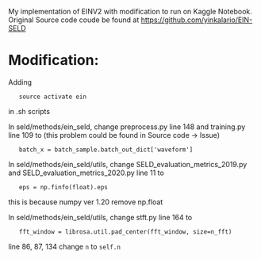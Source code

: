 My implementation of EINV2 with modification to run on Kaggle Notebook. Original Source code coude be found at https://github.com/yinkalario/EIN-SELD

# Modification:
Adding
```
   source activate ein
```
in .sh scripts

In seld/methods/ein_seld, change preprocess.py line 148 and training.py line 109 to (this problem could be found in Source code -> Issue)
```
   batch_x = batch_sample.batch_out_dict['waveform']
```
In seld/methods/ein_seld/utils, change SELD_evaluation_metrics_2019.py and SELD_evaluation_metrics_2020.py line 11 to 
```
   eps = np.finfo(float).eps
```  
this is because numpy ver 1.20 remove np.float

In seld/methods/ein_seld/utils, change stft.py line 164 to
```
   fft_window = librosa.util.pad_center(fft_window, size=n_fft)
```
line 86, 87, 134 change ```n``` to ```self.n```
